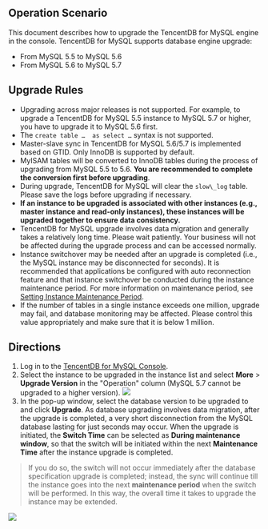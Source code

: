 ## Operation Scenario
This document describes how to upgrade the TencentDB for MySQL engine in the console.
TencentDB for MySQL supports database engine upgrade:
- From MySQL 5.5 to MySQL 5.6
- From MySQL 5.6 to MySQL 5.7

<span id="shengjiguize"></span>
## Upgrade Rules
- Upgrading across major releases is not supported. For example, to upgrade a TencentDB for MySQL 5.5 instance to MySQL 5.7 or higher, you have to upgrade it to MySQL 5.6 first.
- The `create table …  as select …` syntax is not supported.
- Master-slave sync in TencentDB for MySQL 5.6/5.7 is implemented based on GTID. Only InnoDB is supported by default.
- MyISAM tables will be converted to InnoDB tables during the process of upgrading from MySQL 5.5 to 5.6. **You are recommended to complete the conversion first before upgrading**.
- During upgrade, TencentDB for MySQL will clear the `slow\_log` table. Please save the logs before upgrading if necessary.
- **If an instance to be upgraded is associated with other instances (e.g., master instance and read-only instances), these instances will be upgraded together to ensure data consistency.**
- TencentDB for MySQL upgrade involves data migration and generally takes a relatively long time. Please wait patiently. Your business will not be affected during the upgrade process and can be accessed normally.
- Instance switchover may be needed after an upgrade is completed (i.e., the MySQL instance may be disconnected for seconds). It is recommended that applications be configured with auto reconnection feature and that instance switchover be conducted during the instance maintenance period. For more information on maintenance period, see [Setting Instance Maintenance Period](https://intl.cloud.tencent.com/document/product/236/10929).
- If the number of tables in a single instance exceeds one million, upgrade may fail, and database monitoring may be affected. Please control this value appropriately and make sure that it is below 1 million.

## Directions
1. Log in to the [TencentDB for MySQL Console](https://console.cloud.tencent.com/cdb/).
2. Select the instance to be upgraded in the instance list and select **More** > **Upgrade Version** in the "Operation" column (MySQL 5.7 cannot be upgraded to a higher version).
![](https://main.qcloudimg.com/raw/ec14ff513f80db6e87338b5a531f6126.png)
3. In the pop-up window, select the database version to be upgraded to and click **Upgrade**.
As database upgrading involves data migration, after the upgrade is completed, a very short disconnection from the MySQL database lasting for just seconds may occur. When the upgrade is initiated, the **Switch Time** can be selected as **During maintenance window**, so that the switch will be initiated within the next **Maintenance Time** after the instance upgrade is completed.
>If you do so, the switch will not occur immediately after the database specification upgrade is completed; instead, the sync will continue till the instance goes into the next **maintenance period** when the switch will be performed. In this way, the overall time it takes to upgrade the instance may be extended.
>
![](https://main.qcloudimg.com/raw/8a27b736891296d8c64077cf01409f08.png)

